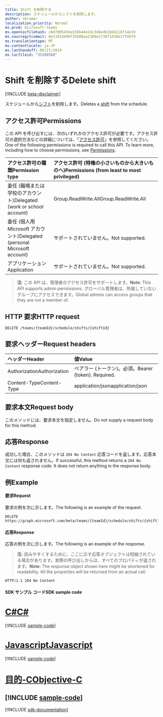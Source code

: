 ```yaml
---
title: Shift を削除する
description: スケジュールからシフトを削除します。
author: nkramer
localization_priority: Normal
ms.prod: microsoft-teams
ms.openlocfilehash: c8d700543da53bb44e2dc3d4edb1b66116f14e19
ms.sourcegitcommit: 0e1101d499f35b08aa2309e273871438b1774979
ms.translationtype: MT
ms.contentlocale: ja-JP
ms.lasthandoff: 06/27/2019
ms.locfileid: "35269560"
---
```

# <a name="delete-shift"></a><span data-ttu-id="a7380-103">Shift を削除する</span><span class="sxs-lookup"><span data-stu-id="a7380-103">Delete shift</span></span>

[!INCLUDE [beta-disclaimer](../../includes/beta-disclaimer.md)]

<span data-ttu-id="a7380-104">スケジュールから[シフト](../resources/shift.md)を削除します。</span><span class="sxs-lookup"><span data-stu-id="a7380-104">Deletes a [shift](../resources/shift.md) from the schedule.</span></span>

## <a name="permissions"></a><span data-ttu-id="a7380-105">アクセス許可</span><span class="sxs-lookup"><span data-stu-id="a7380-105">Permissions</span></span>

<span data-ttu-id="a7380-p101">この API を呼び出すには、次のいずれかのアクセス許可が必要です。アクセス許可の選択方法などの詳細については、「[アクセス許可](/graph/permissions-reference)」を参照してください。</span><span class="sxs-lookup"><span data-stu-id="a7380-p101">One of the following permissions is required to call this API. To learn more, including how to choose permissions, see [Permissions](/graph/permissions-reference).</span></span>

|<span data-ttu-id="a7380-108">アクセス許可の種類</span><span class="sxs-lookup"><span data-stu-id="a7380-108">Permission type</span></span>      | <span data-ttu-id="a7380-109">アクセス許可 (特権の小さいものから大きいものへ)</span><span class="sxs-lookup"><span data-stu-id="a7380-109">Permissions (from least to most privileged)</span></span>              |
|:--------------------|:---------------------------------------------------------|
|<span data-ttu-id="a7380-110">委任 (職場または学校のアカウント)</span><span class="sxs-lookup"><span data-stu-id="a7380-110">Delegated (work or school account)</span></span> | <span data-ttu-id="a7380-111">Group.ReadWrite.All</span><span class="sxs-lookup"><span data-stu-id="a7380-111">Group.ReadWrite.All</span></span>    |
|<span data-ttu-id="a7380-112">委任 (個人用 Microsoft アカウント)</span><span class="sxs-lookup"><span data-stu-id="a7380-112">Delegated (personal Microsoft account)</span></span> | <span data-ttu-id="a7380-113">サポートされていません。</span><span class="sxs-lookup"><span data-stu-id="a7380-113">Not supported.</span></span>    |
|<span data-ttu-id="a7380-114">アプリケーション</span><span class="sxs-lookup"><span data-stu-id="a7380-114">Application</span></span> | <span data-ttu-id="a7380-115">サポートされていません。</span><span class="sxs-lookup"><span data-stu-id="a7380-115">Not supported.</span></span> |

> <span data-ttu-id="a7380-116">**注**: この API は、管理者のアクセス許可をサポートします。</span><span class="sxs-lookup"><span data-stu-id="a7380-116">**Note**: This API supports admin permissions.</span></span> <span data-ttu-id="a7380-117">グローバル管理者は、所属していないグループにアクセスできます。</span><span class="sxs-lookup"><span data-stu-id="a7380-117">Global admins can access groups that they are not a member of.</span></span>

## <a name="http-request"></a><span data-ttu-id="a7380-118">HTTP 要求</span><span class="sxs-lookup"><span data-stu-id="a7380-118">HTTP request</span></span>

<!-- { "blockType": "ignored" } -->

```http
DELETE /teams/{teamId}/schedule/shifts/{shiftId}
```

## <a name="request-headers"></a><span data-ttu-id="a7380-119">要求ヘッダー</span><span class="sxs-lookup"><span data-stu-id="a7380-119">Request headers</span></span>

| <span data-ttu-id="a7380-120">ヘッダー</span><span class="sxs-lookup"><span data-stu-id="a7380-120">Header</span></span>       | <span data-ttu-id="a7380-121">値</span><span class="sxs-lookup"><span data-stu-id="a7380-121">Value</span></span> |
|:---------------|:--------|
| <span data-ttu-id="a7380-122">Authorization</span><span class="sxs-lookup"><span data-stu-id="a7380-122">Authorization</span></span>  | <span data-ttu-id="a7380-p103">ベアラー {トークン}。必須。</span><span class="sxs-lookup"><span data-stu-id="a7380-p103">Bearer {token}. Required.</span></span>  |
| <span data-ttu-id="a7380-125">Content-Type</span><span class="sxs-lookup"><span data-stu-id="a7380-125">Content-Type</span></span>  | <span data-ttu-id="a7380-126">application/json</span><span class="sxs-lookup"><span data-stu-id="a7380-126">application/json</span></span>  |

## <a name="request-body"></a><span data-ttu-id="a7380-127">要求本文</span><span class="sxs-lookup"><span data-stu-id="a7380-127">Request body</span></span>
<span data-ttu-id="a7380-128">このメソッドには、要求本文を指定しません。</span><span class="sxs-lookup"><span data-stu-id="a7380-128">Do not supply a request body for this method.</span></span>

## <a name="response"></a><span data-ttu-id="a7380-129">応答</span><span class="sxs-lookup"><span data-stu-id="a7380-129">Response</span></span>

<span data-ttu-id="a7380-p104">成功した場合、このメソッドは `204 No Content` 応答コードを返します。応答本文には何も返されません。</span><span class="sxs-lookup"><span data-stu-id="a7380-p104">If successful, this method returns a `204 No Content` response code. It does not return anything in the response body.</span></span>

## <a name="example"></a><span data-ttu-id="a7380-132">例</span><span class="sxs-lookup"><span data-stu-id="a7380-132">Example</span></span>

#### <a name="request"></a><span data-ttu-id="a7380-133">要求</span><span class="sxs-lookup"><span data-stu-id="a7380-133">Request</span></span>

<span data-ttu-id="a7380-134">要求の例を次に示します。</span><span class="sxs-lookup"><span data-stu-id="a7380-134">The following is an example of the request.</span></span>
<!-- {
  "blockType": "request",
  "name": "shift-delete"
}-->
```http
DELETE https://graph.microsoft.com/beta/teams/{teamId}/schedule/shifts/{shiftId}
```

#### <a name="response"></a><span data-ttu-id="a7380-135">応答</span><span class="sxs-lookup"><span data-stu-id="a7380-135">Response</span></span>

<span data-ttu-id="a7380-136">応答の例を次に示します。</span><span class="sxs-lookup"><span data-stu-id="a7380-136">The following is an example of the response.</span></span> 

><span data-ttu-id="a7380-p105">**注:** 読みやすくするために、ここに示す応答オブジェクトは短縮されている場合があります。実際の呼び出しからは、すべてのプロパティが返されます。</span><span class="sxs-lookup"><span data-stu-id="a7380-p105">**Note:** The response object shown here might be shortened for readability. All the properties will be returned from an actual call.</span></span>
<!-- {
  "blockType": "response",
  "truncated": true,
  "@odata.type": "microsoft.graph.None"
} -->

```http
HTTP/1.1 204 No Content
```
#### <a name="sdk-sample-code"></a><span data-ttu-id="a7380-139">SDK サンプル コード</span><span class="sxs-lookup"><span data-stu-id="a7380-139">SDK sample code</span></span>
# <a name="ctabcs"></a>[<span data-ttu-id="a7380-140">C#</span><span class="sxs-lookup"><span data-stu-id="a7380-140">C#</span></span>](#tab/cs)
[!INCLUDE [sample-code](../includes/shift-delete-Cs-snippets.md)]

# <a name="javascripttabjavascript"></a>[<span data-ttu-id="a7380-141">Javascript</span><span class="sxs-lookup"><span data-stu-id="a7380-141">Javascript</span></span>](#tab/javascript)
[!INCLUDE [sample-code](../includes/shift-delete-Javascript-snippets.md)]

# <a name="objective-ctabobjective-c"></a>[<span data-ttu-id="a7380-142">目的-C</span><span class="sxs-lookup"><span data-stu-id="a7380-142">Objective-C</span></span>](#tab/objective-c)
[!INCLUDE [sample-code](../includes/shift-delete-Objective-C-snippets.md)]
---

[!INCLUDE [sdk-documentation](../includes/snippets_sdk_documentation_link.md)]

<!-- uuid: 8fcb5dbc-d5aa-4681-8e31-b001d5168d79
2015-10-25 14:57:30 UTC -->
<!--
{
  "type": "#page.annotation",
  "description": "Deletes a shift from the schedule",
  "keywords": "",
  "section": "documentation",
  "tocPath": "",
  "suppressions": [
    "Error: /api-reference/beta/api/shift-delete.md:\r\n      BookmarkMissing: '[#tab/objective-c](Objective-C)'. Did you mean: #objective-c (score: 4)",
    "Error: /api-reference/beta/api/shift-delete.md:\r\n      BookmarkMissing: '[#tab/cs](C#)'. Did you mean: #c (score: 5)",
    "Error: /api-reference/beta/api/shift-delete.md:\r\n      BookmarkMissing: '[#tab/javascript](Javascript)'. Did you mean: #javascript (score: 4)"
  ]
}
-->
